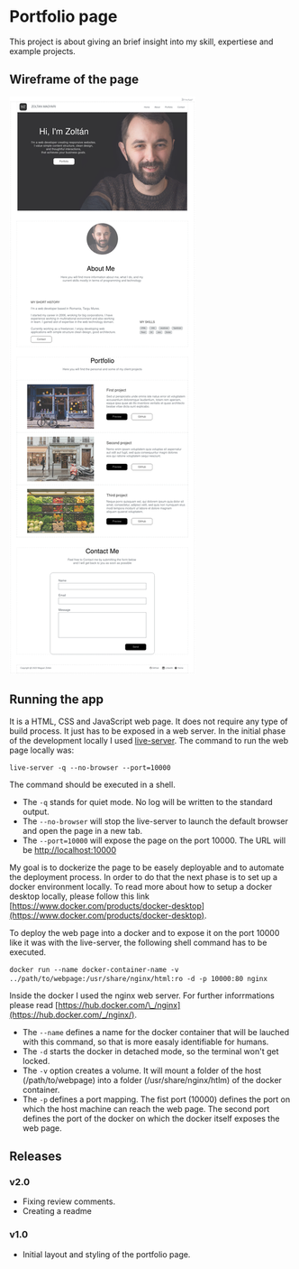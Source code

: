 # Portfolio page

This project is about giving an brief insight into my skill, expertiese and example projects.

## Wireframe of the page

![doc/wireframes/index.html.png](doc/wireframes/index.html.png)

## Running the app

It is a HTML, CSS and JavaScript web page. It does not require any type of build process. It just has to be exposed in a web server. In the initial phase of the development locally I used [live-server](https://www.npmjs.com/package/live-server). The command to run the web page locally was:

```shell
live-server -q --no-browser --port=10000
```

The command should be executed in a shell.

-   The `-q` stands for quiet mode. No log will be written to the standard output.
-   The `--no-browser` will stop the live-server to launch the default browser and open the page in a new tab.
-   The `--port=10000` will expose the page on the port 10000. The URL will be [http://localhost:10000](http://localhost:10000)

My goal is to dockerize the page to be easely deployable and to automate the deployment process. In order to do that the next phase is to set up a docker environment locally. To read more about how to setup a docker desktop locally, please follow this link [https://www.docker.com/products/docker-desktop](https://www.docker.com/products/docker-desktop).

To deploy the web page into a docker and to expose it on the port 10000 like it was with the live-server, the following shell command has to be executed.

```shell
docker run --name docker-container-name -v ../path/to/webpage:/usr/share/nginx/html:ro -d -p 10000:80 nginx
```

Inside the docker I used the nginx web server. For further inforrmations please read [https://hub.docker.com/\_/nginx](https://hub.docker.com/_/nginx/).

-   The `--name` defines a name for the docker container that will be lauched with this command, so that is more easaly identifiable for humans.
-   The `-d` starts the docker in detached mode, so the terminal won't get locked.
-   The `-v` option creates a volume. It will mount a folder of the host (/path/to/webpage) into a folder (/usr/share/nginx/htlm) of the docker container.
-   The `-p` defines a port mapping. The fist port (10000) defines the port on which the host machine can reach the web page. The second port defines the port of the docker on which the docker itself exposes the web page.

## Releases

### v2.0

-   Fixing review comments.
-   Creating a readme

### v1.0

-   Initial layout and styling of the portfolio page.
